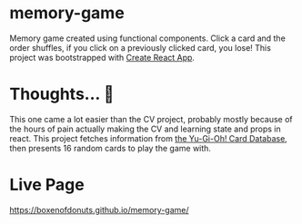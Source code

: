 # memory-game
Memory game created using functional components. Click a card and the order shuffles, if you click on a previously clicked card, you lose!
This project was bootstrapped with [Create React App](https://github.com/facebook/create-react-app).

# Thoughts... :thinking:
This one came a lot easier than the CV project, probably mostly because of the hours of pain actually making the CV and learning state and props in react. This project fetches information from [the Yu-Gi-Oh! Card Database](https://db.ygoprodeck.com/), then presents 16 random cards to play the game with.

# Live Page
https://boxenofdonuts.github.io/memory-game/

